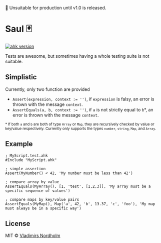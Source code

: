🛑 Unsuitable for production until v1.0 is released.

# Saul 🃏
[![ahk version](https://img.shields.io/badge/AHK-2.0--beta.1-428B42)]()

Tests are awesome, but sometimes having a whole testing suite is not suitable.

## Simplistic
Currently, only two function are provided

- `Assert(expression, context := '')`, if `expression` is falsy, an error is thrown with the message `context`.
- `AssertEquals(a, b, context := '')`, if `a` is not strictly equal to `b`*, an error is thrown with the message `context`.

<sub>* If both `a` and `b` are both of type `Array` or `Map`, they are recursively checked by value or key/value respectively. Currently only supports the types `number`, `string`, `Map`, and `Array`.</sub>

## Example

```ahk
; MyScript.test.ahk
#Include "MyScript.ahk"

; simple assertion
Assert(MyNumber() < 42, 'My number must be less than 42')

; compare array by value
AssertEquals(MyArray(), [1, 'test', [1,2,3]], 'My array must be a specific sequence of values')

; compare maps by key/value pairs
AssertEquals(MyMap(), Map('a', 42, 'b', 13.37, 'c', 'foo'), 'My map must always be in a specific way')
```

## License
MIT © [Vladimirs Nordholm](https://github.com/vladdeSV)
